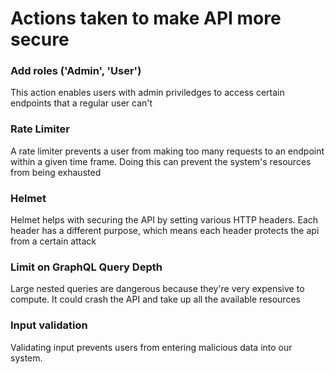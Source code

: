 # Actions taken to make API more secure

### Add roles ('Admin', 'User')

This action enables users with admin priviledges to access certain endpoints that a regular user can't

### Rate Limiter

A rate limiter prevents a user from making too many requests to an endpoint within a given time frame. Doing this can prevent the system's resources from being exhausted

### Helmet

Helmet helps with securing the API by setting various HTTP headers. Each header has a different purpose, which means each header protects the api from a certain attack

### Limit on GraphQL Query Depth

Large nested queries are dangerous because they're very expensive to compute. It could crash the API and take up all the available resources

### Input validation

Validating input prevents users from entering malicious data into our system.
